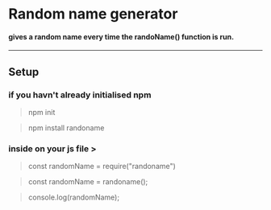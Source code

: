 # Random name generator

#### gives a random name every time the randoName() function is run.

---

## Setup

### if you havn't already initialised npm

> npm init

> npm install randoname

### inside on your js file >

> const randomName = require("randoname")

> const randomName = randoname();

> console.log(randomName);
